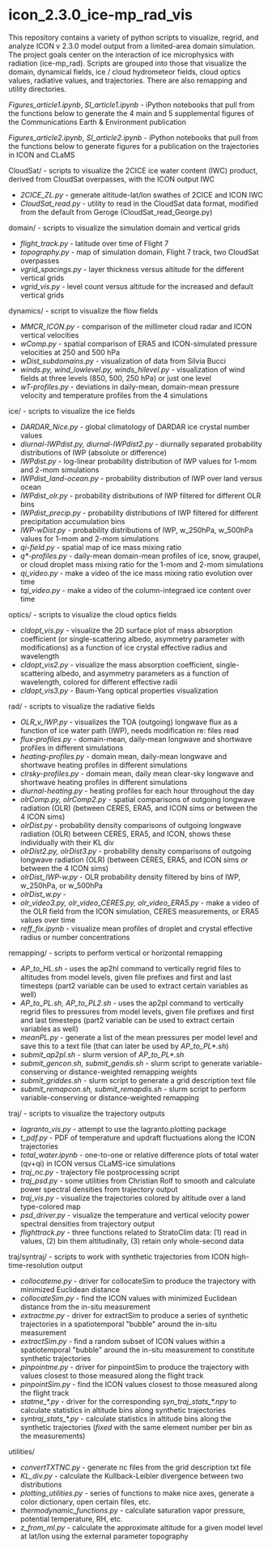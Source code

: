 # icon_2.3.0_ice-mp_rad_vis
This repository contains a variety of python scripts to visualize, regrid, and analyze ICON v 2.3.0 model output from a limited-area domain simulation. The project goals center on the interaction of ice microphysics with radiation (ice-mp_rad). Scripts are grouped into those that visualize the domain, dynamical fields, ice / cloud hydrometeor fields, cloud optics values, radiative values, and trajectories. There are also remapping and utility directories.

*Figures_article1.ipynb*, *SI_article1.ipynb* - iPython notebooks that pull from the functions below to generate the 4 main and 5 supplemental figures of the Communications Earth & Environment publication

*Figures_article2.ipynb*, *SI_article2.ipynb* - iPython notebooks that pull from the functions below to generate figures for a publication on the trajectories in ICON and CLaMS

CloudSat/ - scripts to visualize the 2CICE ice water content (IWC) product, derived from CloudSat overpasses, with the ICON output IWC
- *2CICE_ZL.py* - generate altitude-lat/lon swathes of 2CICE and ICON IWC 
- *CloudSat_read.py* - utility to read in the CloudSat data format, modified from the default from Geroge (CloudSat_read_George.py)

domain/ - scripts to visualize the simulation domain and vertical grids
- *flight_track.py* - latitude over time of Flight 7
- *topography.py* - map of simulation domain, Flight 7 track, two CloudSat overpasses
- *vgrid_spacings.py* - layer thickness versus altitude for the different vertical grids
- *vgrid_vis.py* - level count versus altitude for the increased and default vertical grids

dynamics/ - script to visualize the flow fields
- *MMCR_ICON.py* - comparison of the millimeter cloud radar and ICON vertical velocities
- *wComp.py* - spatial comparison of ERA5 and ICON-simulated pressure velocities at 250 and 500 hPa
- *wDist_subdomains.py* - visualization of data from Silvia Bucci
- *winds.py, wind_lowlevel.py, winds_hilevel.py* - visualization of wind fields at three levels (850, 500, 250 hPa) or just one level
- *wT-profiles.py* - deviations in daily-mean, domain-mean pressure velocity and temperature profiles from the 4 simulations

ice/ - scripts to visualize the ice fields
- *DARDAR_Nice.py* - global climatology of DARDAR ice crystal number values
- *diurnal-IWPdist.py, diurnal-IWPdist2.py* - diurnally separated probability distributions of IWP (absolute or difference)
- *IWPdist.py* - log-linear probability distribution of IWP values for 1-mom and 2-mom simulations
- *IWPdist_land-ocean.py* - probability distribution of IWP over land versus ocean
- *IWPdist_olr.py* - probability distributions of IWP filtered for different OLR bins
- *IWPdist_precip.py* - probability distributions of IWP filtered for different precipitation accumulation bins
- *IWP-wDist.py* - probability distributions of IWP, w_250hPa, w_500hPa values for 1-mom and 2-mom simulations
- *qi-field.py* - spatial map of ice mass mixing ratio
- *q\*-profiles.py* - daily-mean domain-mean profiles of ice, snow, graupel, or cloud droplet mass mixing ratio for the 1-mom and 2-mom simulations
- *qi_video.py* - make a video of the ice mass mixing ratio evolution over time
- *tqi_video.py* - make a video of the column-integraed ice content over time

optics/ - scripts to visualize the cloud optics fields
- *cldopt_vis.py* - visualize the 2D surface plot of mass absorption coefficient (or single-scattering albedo, asymmetry parameter with modifications) as a function of ice crystal effective radius and wavelength
- *cldopt_vis2.py* - visualize the mass absorption coefficient, single-scattering albedo, and asymmetry parameters as a function of wavelength, colored for different effective radii
- *cldopt_vis3.py* - Baum-Yang optical properties visualization

rad/ - scripts to visualize the radiative fields
- *OLR_v_IWP.py* - visualizes the TOA (outgoing) longwave flux as a function of ice water path (IWP), needs modification re: files read
- *flux-profiles.py* - domain-mean, daily-mean longwave and shortwave profiles in different simulations
- *heating-profiles.py* - domain mean, daily-mean longwave and shortwave heating profiles in different simulations 
- *clrsky-profiles.py* - domain mean, daily mean clear-sky longwave and shortwave heating profiles in different simulations
- *diurnal-heating.py* - heating profiles for each hour throughout the day
- *olrComp.py, olrComp2.py* - spatial comparisons of outgoing longwave radiation (OLR) (between CERES, ERA5, and ICON sims *or* between the 4 ICON sims)
- *olrDist.py* - probability density comparisons of outgoing longwave radiation (OLR) between CERES, ERA5, and ICON, shows these individually with their KL div
- *olrDist2.py, olrDist3.py* - probability density comparisons of outgoing longwave radiation (OLR) (between CERES, ERA5, and ICON sims *or* between the 4 ICON sims)
- *olrDist_IWP-w.py* - OLR probability density filtered by bins of IWP, w_250hPa, or w_500hPa
- *olrDist_w.py* - 
- *olr_video3.py, olr_video_CERES.py, olr_video_ERA5.py* - make a video of the OLR field from the ICON simulation, CERES measurements, or ERA5 values over time
- *reff_fix.ipynb* - visualize mean profiles of droplet and crystal effective radius or number concentrations

remapping/ - scripts to perform vertical or horizontal remapping
- *AP_to_HL.sh* - uses the ap2hl command to vertically regrid files to altitudes from model levels, given file prefixes and first and last timesteps (part2 variable can be used to extract certain variables as well)
- *AP_to_PL.sh, AP_to_PL2.sh* - uses the ap2pl command to vertically regrid files to pressures from model levels, given file prefixes and first and last timesteps (part2 variable can be used to extract certain variables as well)
- *meanPL.py* - generate a list of the mean pressures per model level and save this to a text file (that can later be used by *AP_to_PL\*.sh*)
- *submit_ap2pl.sh* - slurm version of *AP_to_PL\*.sh*
- *submit_gencon.sh, submit_gendis.sh* - slurm script to generate variable-conserving or distance-weighted remapping weights
- *submit_griddes.sh* - slurm script to generate a grid description text file
- *submit_remapcon.sh, submit_remapdis.sh* - slurm script to perform variable-conserving or distance-weighted remapping 

traj/ - scripts to visualize the trajectory outputs
- *lagranto_vis.py* - attempt to use the lagranto.plotting package
- *t_pdf.py* - PDF of temperature and updraft fluctuations along the ICON trajectories
- *total_water.ipynb* - one-to-one or relative difference plots of total water (qv+qi) in ICON versus CLaMS-ice simulations
- *traj_nc.py* - trajectory file postprocessing script
- *traj_psd.py* - some utilities from Christian Rolf to smooth and calculate power spectral densities from trajectory output
- *traj_vis.py* - visualize the trajectories colored by altitude over a land type-colored map
- *psd_driver.py* - visualize the temperature and vertical velocity power spectral densities from trajectory output
- *flighttrack.py* - three functions related to StratoClim data: (1) read in values, (2) bin them altitudinally, (3) retain only whole-second data

traj/syntraj/ - scripts to work with synthetic trajectories from ICON high-time-resolution output
- *collocateme.py* - driver for collocateSim to produce the trajectory with minimized Euclidean distance
- *collocateSim.py* - find the ICON values with minimized Euclidean distance from the in-situ measurement
- *extractme.py* - driver for extractSim to produce a series of synthetic trajectories in a spatiotemporal "bubble" around the in-situ measurement
- *extractSim.py* - find a random subset of ICON values within a spatiotemporal "bubble" around the in-situ measurement to constitute synthetic trajectories
- *pinpointme.py* - driver for pinpointSim to produce the trajectory with values closest to those measured along the flight track
- *pinpointSim.py* - find the ICON values closest to those measured along the flight track
- *statme_\*.py* - driver for the corresponding *syn_traj_stats_\*.npy* to calculate statistics in altitude bins along synthetic trajectories
- *syntraj_stats_\*.py* - calculate statistics in altitude bins along the synthetic trajectories (*fixed* with the same element number per bin as the measurements)

utilities/  
- *convertTXTNC.py* - generate nc files from the grid description txt file
- *KL_div.py* - calculate the Kullback-Leibler divergence between two distributions
- *plotting_utilities.py* - series of functions to make nice axes, generate a color dictionary, open certain files, etc.
- *thermodynamic_functions.py* - calculate saturation vapor pressure, potential temperature, RH, etc.
- *z_from_ml.py* - calculate the approximate altitude for a given model level at lat/lon using the external parameter topography
